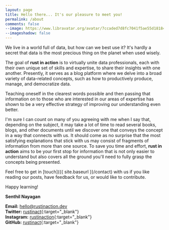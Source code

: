 ```yaml
---
layout: page
title: Hello there... It's our pleasure to meet you!
permalink: /about
comments: false
--image: https://www.libravatar.org/avatar/7ccaded7d8fc7041f5ae55d18184e5fd?d=retro&s=350
--imageshadow: false
---
```


We live in a world full of data, but how can we best use it? It's hardly a secret that data is the most precious thing on the planet when used wisely.

The goal of **rust in action** is to virtually unite data professionals, each with their own unique set of skills and expertise, to share their insights with one another. Presently, it serves as a blog platform where we delve into a broad variety of data-related concepts, such as how to productively produce, manage, and democratize data.

Teaching oneself in the clearest words possible and then passing that information on to those who are interested in our areas of expertise has shown to be a very effective strategy of improving our understanding even better.

I'm sure I can count on many of you agreeing with me when I say that, depending on the subject, it may take a lot of time to read several books, blogs, and other documents until we discover one that conveys the concept in a way that connects with us. It should come as no surprise that the most satisfying explanations that stick with us may consist of fragments of information from more than one source. To save you time and effort, **rust in action** aims to be your first stop for information that is not only easier to understand but also covers all the ground you'll need to fully grasp the concepts being presented.

<!--Every contribution is reviewed by our moderators, who apply our criteria to determine whether it meets our standards and provides value to our readers.-->

Feel free to get in [touch]({{ site.baseurl }}/contact) with us if you like reading our posts, have feedback for us, or would like to contribute.
 
Happy learning!

**Senthil Nayagan**<br/>

**Email:** [hello@rustinaction.dev](mailto:hello@rustinaction.dev)<br/>
**Twitter:** [rustinact](https://twitter.com/rustinact){:target="_blank"}<br/>
**Instagram:** [rustinaction](https://www.instagram.com/rustinaction){:target="_blank"}<br/>
**GitHub:** [rustinact](https://github.com/rustinact){:target="_blank"}<br/>

